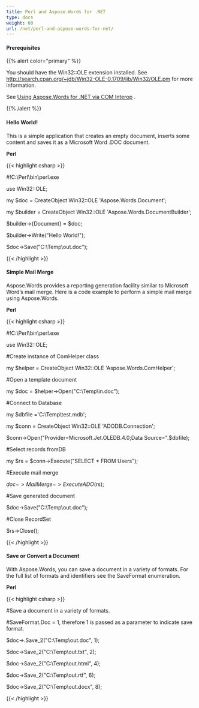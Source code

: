 ```yaml
---
title: Perl and Aspose.Words for .NET
type: docs
weight: 60
url: /net/perl-and-aspose-words-for-net/
---
```


#### **Prerequisites**
{{% alert color="primary" %}} 

You should have the Win32::OLE extension installed. See <http://search.cpan.org/~jdb/Win32-OLE-0.1709/lib/Win32/OLE.pm> for more information.

See [Using Aspose.Words for .NET via COM Interop](/words/net/use-aspose-words-for-net-via-com-interop-html/) . 

{{% /alert %}} 
#### **Hello World!**
This is a simple application that creates an empty document, inserts some content and saves it as a Microsoft Word .DOC document.

**Perl**

{{< highlight csharp >}}

 #!C:\Perl\bin\perl.exe

use Win32::OLE;

my $doc = CreateObject Win32::OLE 'Aspose.Words.Document';

my $builder = CreateObject Win32::OLE 'Aspose.Words.DocumentBuilder';

$builder->{Document} = $doc;

$builder->Write("Hello World!");

$doc->Save("C:\\Temp\\out.doc");



{{< /highlight >}}
#### **Simple Mail Merge**
Aspose.Words provides a reporting generation facility similar to Microsoft Word’s mail merge. Here is a code example to perform a simple mail merge using Aspose.Words.

**Perl**

{{< highlight csharp >}}

 #!C:\Perl\bin\perl.exe

use Win32::OLE;

#Create instance of ComHelper class

my $helper = CreateObject Win32::OLE 'Aspose.Words.ComHelper';

#Open a template document

my $doc = $helper->Open("C:\\Temp\\in.doc");

#Connect to Database

my $dbfile ='C:\\Temp\\test.mdb';

my $conn =  CreateObject Win32::OLE 'ADODB.Connection';

$conn->Open("Provider=Microsoft.Jet.OLEDB.4.0;Data Source=".$dbfile);

#Select records fromDB

my $rs = $conn->Execute("SELECT * FROM Users");

#Execute mail merge

$doc->MailMerge->ExecuteADO($rs);

#Save generated document

$doc->Save("C:\\Temp\\out.doc");

#Close RecordSet

$rs->Close();



{{< /highlight >}}
#### **Save or Convert a Document**
With Aspose.Words, you can save a document in a variety of formats. For the full list of formats and identifiers see the SaveFormat enumeration.

**Perl**

{{< highlight csharp >}}

 #Save a document in a variety of formats.

#SaveFormat.Doc = 1, therefore 1 is passed as a parameter to indicate save format.

$doc->.Save_2("C:\\Temp\\out.doc", 1);

$doc->Save_2("C:\\Temp\\out.txt", 2);

$doc->Save_2("C:\\Temp\\out.html", 4);

$doc->Save_2("C:\\Temp\\out.rtf", 6);

$doc->Save_2("C:\\Temp\\out.docx", 8);



{{< /highlight >}}
